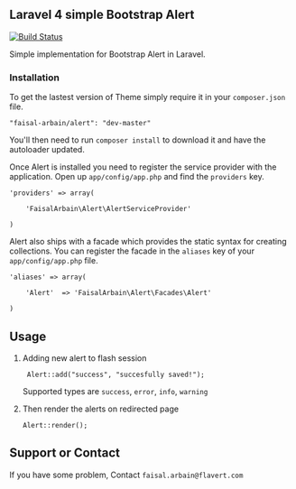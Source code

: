 ## Laravel 4 simple Bootstrap Alert

[![Build Status](https://travis-ci.org/faisalarbain/Alert.png?branch=master)](https://travis-ci.org/faisalarbain/Alert)

Simple implementation for Bootstrap Alert in Laravel.

### Installation

To get the lastest version of Theme simply require it in your `composer.json` file.

~~~
"faisal-arbain/alert": "dev-master"
~~~

You'll then need to run `composer install` to download it and have the autoloader updated.

Once Alert is installed you need to register the service provider with the application. Open up `app/config/app.php` and find the `providers` key.

~~~
'providers' => array(

    'FaisalArbain\Alert\AlertServiceProvider'

)
~~~

Alert also ships with a facade which provides the static syntax for creating collections. You can register the facade in the `aliases` key of your `app/config/app.php` file.

~~~
'aliases' => array(

    'Alert'  => 'FaisalArbain\Alert\Facades\Alert'

)
~~~

## Usage

1. Adding new alert to flash session
  
		Alert::add("success", "succesfully saved!");
		
	Supported types are `success`, `error`, `info`, `warning`

2.	Then render the alerts on redirected page

		Alert::render();
		

## Support or Contact

If you have some problem, Contact `faisal.arbain@flavert.com`
